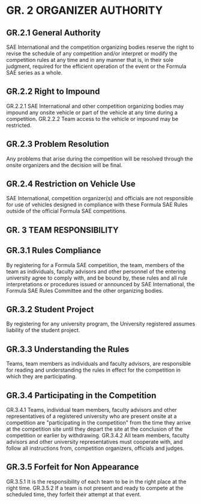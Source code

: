 # GR. 2 ORGANIZER AUTHORITY 

## GR.2.1 General Authority

SAE International and the competition organizing bodies reserve the right to revise the schedule of any competition and/or interpret or modify the competition rules at any time and in any manner that is, in their sole judgment, required for the efficient operation of the event or the Formula SAE series as a whole.

## GR.2.2 Right to Impound

GR.2.2.1 SAE International and other competition organizing bodies may impound any onsite vehicle or part of the vehicle at any time during a competition.
GR.2.2.2 Team access to the vehicle or impound may be restricted.

## GR.2.3 Problem Resolution

Any problems that arise during the competition will be resolved through the onsite organizers and the decision will be final.

## GR.2.4 Restriction on Vehicle Use

SAE International, competition organizer(s) and officials are not responsible for use of vehicles designed in compliance with these Formula SAE Rules outside of the official Formula SAE competitions.

## GR. 3 TEAM RESPONSIBILITY

## GR.3.1 Rules Compliance

By registering for a Formula SAE competition, the team, members of the team as individuals, faculty advisors and other personnel of the entering university agree to comply with, and be bound by, these rules and all rule interpretations or procedures issued or announced by SAE International, the Formula SAE Rules Committee and the other organizing bodies.

## GR.3.2 Student Project

By registering for any university program, the University registered assumes liability of the student project.

## GR.3.3 Understanding the Rules

Teams, team members as individuals and faculty advisors, are responsible for reading and understanding the rules in effect for the competition in which they are participating.

## GR.3.4 Participating in the Competition

GR.3.4.1 Teams, individual team members, faculty advisors and other representatives of a registered university who are present onsite at a competition are "participating in the competition" from the time they arrive at the competition site until they depart the site at the conclusion of the competition or earlier by withdrawing.
GR.3.4.2 All team members, faculty advisors and other university representatives must cooperate with, and follow all instructions from, competition organizers, officials and judges.

## GR.3.5 Forfeit for Non Appearance

GR.3.5.1 It is the responsibility of each team to be in the right place at the right time.
GR.3.5.2 If a team is not present and ready to compete at the scheduled time, they forfeit their attempt at that event.